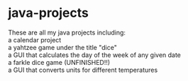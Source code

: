 # java-projects
These are all my java projects including:  
  a calendar project  
  a yahtzee game under the title "dice"   
  a GUI that calculates the day of the week of any given date   
  a farkle dice game (UNFINISHED!!)   
  a GUI that converts units for different temperatures
